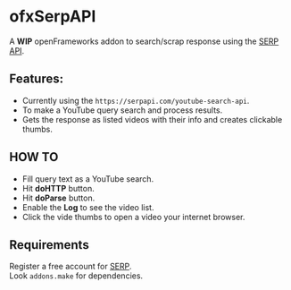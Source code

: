# ofxSerpAPI

A **WIP** openFrameworks addon to search/scrap response using the [SERP API](https://serpapi.com/).

[](Capture.PNG)

## Features:
- Currently using the `https://serpapi.com/youtube-search-api`.
- To make a YouTube query search and process results.
- Gets the response as listed videos with their info and creates clickable thumbs.

## HOW TO
- Fill query text as a YouTube search.
- Hit **doHTTP** button.
- Hit **doParse** button.
- Enable the **Log** to see the video list.
- Click the vide thumbs to open a video your internet browser.

## Requirements
Register a free account for [SERP](https://serpapi.com).  
Look `addons.make` for dependencies.  
